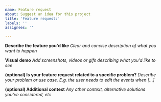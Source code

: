 ```yaml
---
name: Feature request
about: Suggest an idea for this project
title: 'Feature request:'
labels: ''
assignees: ''

---
```


**Describe the feature you'd like**
_Clear and concise description of what you want to happen_

**Visual demo**
_Add screenshots, videos or gifs describing what you'd like to see_

**(optional) Is your feature request related to a specific problem?**
_Describe your problem or use case. E.g. the user needs to edit the events when [...]_

**(optional) Additional context**
_Any other context, alternative solutions you've considered, etc_
